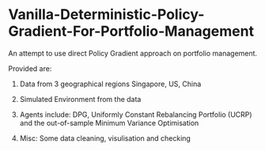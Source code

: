 # Vanilla-Deterministic-Policy-Gradient-For-Portfolio-Management

An attempt to use direct Policy Gradient approach on portfolio management.

Provided are:

1) Data from 3 geographical regions Singapore, US, China

2) Simulated Environment from the data

3) Agents include: DPG, Uniformly Constant Rebalancing Portfolio (UCRP) and the out-of-sample Minimum Variance Optimisation

4) Misc: Some data cleaning, visulisation and checking
